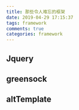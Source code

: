 ```yaml
---
title: 那些令人难忘的框架
date: 2019-04-29 17:15:37
tags: framework
comments: true
categories: framework
---
```


## Jquery
## greensock
## altTemplate
